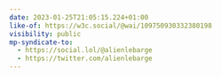 ```yaml
---
date: 2023-01-25T21:05:15.224+01:00
like-of: https://w3c.social/@wai/109750930332380198
visibility: public
mp-syndicate-to:
  - https://social.lol/@alienlebarge
  - https://twitter.com/alienlebarge
---
```

